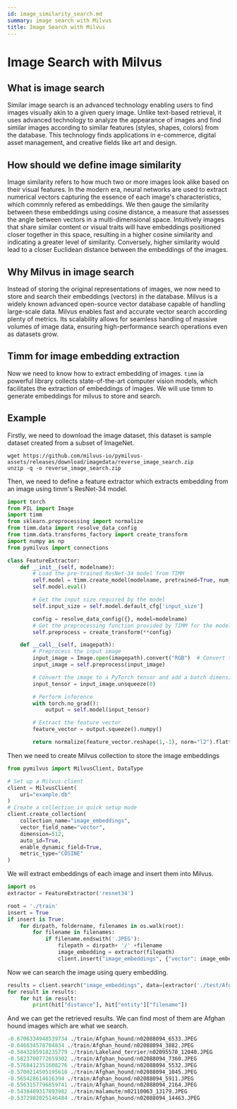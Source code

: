 ```yaml
---
id: image_similarity_search.md
summary: image search with Milvus
title: Image Search with Milvus
---
```


# Image Search with Milvus

## What is image search

Similar image search is an advanced technology enabling users to find images visually akin to a given query image. Unlike text-based retrieval, it uses advanced technology to analyze the appearance of images and find similar images according to similar features (styles, shapes, colors) from the database. This technology finds applications in e-commerce, digital asset management, and creative fields like art and design. 

## How should we define image similarity

Image similarity refers to how much two or more images look alike based on their visual features. In the modern era,  neural networks are used to extract numerical vectors capturing the essence of each image's characteristics, which commnly refered as embeddings. We then gauge the similarity between these embeddings using cosine distance, a measure that assesses the angle between vectors in a multi-dimensional space. Intuitively images that share similar content or visual traits will have embeddings positioned closer together in this space, resulting in a higher cosine similarity and indicating a greater level of similarity. Conversely, higher similarity would lead to a closer Euclidean distance between the embeddings of the images.

## Why Milvus in image search

Instead of storing the original representations of images, we now need to store and search their embeddings (vectors) in the database. Milvus is a widely known advanced open-source vector database capable of handling large-scale data. Milvus enables fast and accurate vector search according plenty of metrics. Its scalability allows for seamless handling of massive volumes of image data, ensuring high-performance search operations even as datasets grow. 

## Timm for image embedding extraction

Now we need to know how to extract embedding of images. `timm` ia powerful library collects state-of-the-art computer vision models, which facilitates the extraction of embeddings of images. We will use timm to generate embeddings for milvus to store and search.

## Example

Firstly, we need to download the image dataset, this dataset is sample dataset created from a subset of ImageNet.

```shell
wget https://github.com/milvus-io/pymilvus-assets/releases/download/imagedata/reverse_image_search.zip
unzip -q -o reverse_image_search.zip
```

Then, we need to define a feature extractor which extracts embedding from an image using timm's ResNet-34 model.

```python
import torch
from PIL import Image
import timm
from sklearn.preprocessing import normalize
from timm.data import resolve_data_config
from timm.data.transforms_factory import create_transform
import numpy as np
from pymilvus import connections

class FeatureExtractor:
    def __init__(self, modelname):
        # Load the pre-trained ResNet-34 model from TIMM
        self.model = timm.create_model(modelname, pretrained=True, num_classes=0, global_pool='avg')
        self.model.eval()

        # Get the input size required by the model
        self.input_size = self.model.default_cfg['input_size']

        config = resolve_data_config({}, model=modelname)
        # Get the preprocessing function provided by TIMM for the model
        self.preprocess = create_transform(**config)

    def __call__(self, imagepath):
        # Preprocess the input image
        input_image = Image.open(imagepath).convert("RGB")  # Convert to RGB if needed
        input_image = self.preprocess(input_image)

        # Convert the image to a PyTorch tensor and add a batch dimension
        input_tensor = input_image.unsqueeze(0)

        # Perform inference
        with torch.no_grad():
            output = self.model(input_tensor)

        # Extract the feature vector
        feature_vector = output.squeeze().numpy()

        return normalize(feature_vector.reshape(1,-1), norm="l2").flatten()
```

Then we need to create Milvus collection to store the image embeddings

```python
from pymilvus import MilvusClient, DataType

# Set up a Milvus client
client = MilvusClient(
    uri="example.db"
)
# Create a collection in quick setup mode
client.create_collection(
    collection_name="image_embeddings",
    vector_field_name="vector",
    dimension=512,
    auto_id=True,
    enable_dynamic_field=True,
    metric_type="COSINE"
)
```

We will extract embeddings of each image and insert them into Milvus.

```python
import os
extractor = FeatureExtractor('resnet34')

root = './train'
insert = True
if insert is True:
    for dirpath, foldername, filenames in os.walk(root):
        for filename in filenames:
            if filename.endswith('.JPEG'):
                filepath = dirpath+ '/' +filename
                image_embedding = extractor(filepath)
                client.insert("image_embeddings", {"vector": image_embedding, "filename": filepath})
```

Now we can search the image using query embedding.

```python
results = client.search("image_embeddings", data=[extractor('./test/Afghan_hound/n02088094_4261.JPEG')], output_fields=["filename"], search_params={"metric_type": "COSINE"})
for result in results:
    for hit in result:
        print(hit["distance"], hit["entity"]["filename"])
```

And we can get the retrieved results. We can find most of them are Afghan hound images which are what we search.

```python
-0.6706334948539734 ./train/Afghan_hound/n02088094_6533.JPEG
-0.646634578704834 ./train/Afghan_hound/n02088094_3882.JPEG
-0.5843285918235779 ./train/Lakeland_terrier/n02095570_12040.JPEG
-0.5823708772659302 ./train/Afghan_hound/n02088094_7360.JPEG
-0.5768412351608276 ./train/Afghan_hound/n02088094_5532.JPEG
-0.5700214505195618 ./train/Afghan_hound/n02088094_1045.JPEG
-0.565428614616394 ./train/Afghan_hound/n02088094_5911.JPEG
-0.5563157796859741 ./train/Afghan_hound/n02088094_2164.JPEG
-0.5438489317893982 ./train/malamute/n02110063_13179.JPEG
-0.5372982025146484 ./train/Afghan_hound/n02088094_14463.JPEG
```
